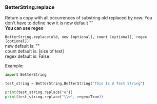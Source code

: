 ### BetterString.replace
Return a copy with all occurrences of substring old replaced by new.
You don't have to define new it is now default ""  
**You can use regex**   

`BetterString.replace(old, new [optional], count [optional], regex [optional])`    
new default is: ""     
count default is: [size of text]         
regex default is: False    

Example:
```python 
import BetterString

test_string = BetterString.BetterString("This Is A Test String")

print(test_string.replace("e"))
print(test_string.replace("\\w", regex=True))
```
